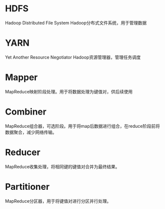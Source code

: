 # HDFS
Hadoop Distributed File System
Hadoop分布式文件系统，用于管理数据

# YARN
Yet Another Resource Negotiator
Hadoop资源管理器，管理任务调度

# Mapper
MapReduce映射阶段处理。用于将数据处理为键值对，供后续使用

# Combiner
MapReduce组合器，可选阶段。用于将map后数据进行组合，在reduce阶段前将数据聚合，减少网络传输。

# Reducer
MapReduce收集处理，将相同键的键值对合并为最终结果。

# Partitioner
MapReduce分区器，用于将键值对进行分区并行处理。
